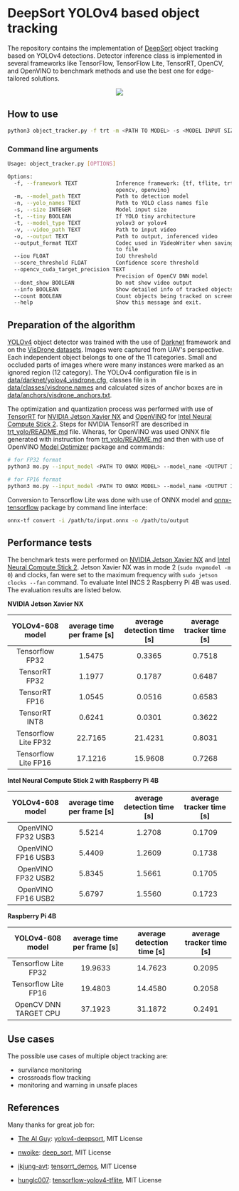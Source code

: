 # DeepSort YOLOv4 based object tracking

The repository contains the implementation of [DeepSort](https://arxiv.org/abs/1703.07402) object tracking based on YOLOv4 detections. Detector inference class is implemented in several frameworks like TensorFlow, TensorFlow Lite, TensorRT, OpenCV, and OpenVINO to benchmark methods and use the best one for edge-tailored solutions.

<p align="center"><img src="data/helpers/ulica_03.gif"\></p>

## How to use

```bash
python3 object_tracker.py -f trt -m <PATH TO MODEL> -s <MODEL INPUT SIZE> -n <PATH TO FILE WITH CLASS NAMES> -v <PATH TO INPUT VIDEO> --dont_show True
```

### Command line arguments

```bash
Usage: object_tracker.py [OPTIONS]

Options:
  -f, --framework TEXT            Inference framework: {tf, tflite, trt,
                                  opencv, openvino}
  -m, --model_path TEXT           Path to detection model
  -n, --yolo_names TEXT           Path to YOLO class names file
  -s, --size INTEGER              Model input size
  -t, --tiny BOOLEAN              If YOLO tiny architecture
  -t, --model_type TEXT           yolov3 or yolov4
  -v, --video_path TEXT           Path to input video
  -o, --output TEXT               Path to output, inferenced video
  --output_format TEXT            Codec used in VideoWriter when saving video
                                  to file
  --iou FLOAT                     IoU threshold
  --score_threshold FLOAT         Confidence score threshold
  --opencv_cuda_target_precision TEXT
                                  Precision of OpenCV DNN model
  --dont_show BOOLEAN             Do not show video output
  --info BOOLEAN                  Show detailed info of tracked objects
  --count BOOLEAN                 Count objects being tracked on screen
  --help                          Show this message and exit.
```

## Preparation of the algorithm

[YOLOv4](https://arxiv.org/abs/2004.10934) object detector was trained with the use of [Darknet](https://github.com/AlexeyAB/darknet) framework and on the [VisDrone datasets](http://aiskyeye.com/). Images were captured from UAV's perspective. Each independent object belongs to one of the 11 categories. Small and occluded parts of images where were many instances were marked as an ignored region (12 category). The YOLOv4 configuration file is in [data/darknet/yolov4_visdrone.cfg](data/darknet/yolov4_visdrone.cfg), classes file is in [data/classes/visdrone.names](data/classes/visdrone.names) and calculated sizes of anchor boxes are in [data/anchors/visdrone_anchors.txt](data/anchors/visdrone_anchors.txt).

The optimization and quantization process was performed with use of [TensorRT](https://developer.nvidia.com/tensorrt) for [NVIDIA Jetson Xavier NX](https://developer.nvidia.com/embedded/jetson-xavier-nx) and [OpenVINO](https://docs.openvinotoolkit.org/latest/index.html) for [Intel Neural Compute Stick 2](https://software.intel.com/content/www/us/en/develop/hardware/neural-compute-stick.html). Steps for NVIDIA TensorRT are described in [trt_yolo/README.md](trt_yolo/README.md) file. Wheras, for OpenVINO was used ONNX file generated with instruction from [trt_yolo/README.md](trt_yolo/README.md) and then with use of OpenVINO [Model Optimizer](https://docs.openvinotoolkit.org/latest/openvino_docs_MO_DG_prepare_model_convert_model_Convert_Model_From_ONNX.html) package and commands:

```bash
# for FP32 format
python3 mo.py --input_model <PATH TO ONNX MODEL> --model_name <OUTPUT IR MODEL NAME> --data_type FP32 --batch 1

# for FP16 format
python3 mo.py --input_model <PATH TO ONNX MODEL> --model_name <OUTPUT IR MODEL NAME> --data_type FP16 --batch 1
```

Conversion to Tensorflow Lite was done with use of ONNX model and [onnx-tensorflow](https://github.com/onnx/onnx-tensorflow) package by command line interface:

```bash
onnx-tf convert -i /path/to/input.onnx -o /path/to/output
```


## Performance tests

The benchmark tests were performed on [NVIDIA Jetson Xavier NX](https://developer.nvidia.com/embedded/jetson-xavier-nx) and [Intel Neural Compute Stick 2](https://software.intel.com/content/www/us/en/develop/hardware/neural-compute-stick.html). Jetson Xavier NX was in mode 2 (`sudo nvpmodel -m 0`) and clocks, fan were set to the maximum frequency with `sudo jetson clocks --fan` command. To evaluate Intel INCS 2 Raspberry Pi 4B was used. The evaluation results are listed below.

**NVIDIA Jetson Xavier NX**

|   YOLOv4-608 model   | average time per frame [s] | average detection time [s] | average  tracker time [s] |
|:--------------------:|:--------------------------:|:--------------------------:|:-------------------------:|
|    Tensorflow FP32   |           1.5475           |           0.3365           |           0.7518          |
|     TensorRT FP32    |           1.1977           |           0.1787           |           0.6487          |
|     TensorRT FP16    |           1.0545           |           0.0516           |           0.6583          |
|     TensorRT INT8    |           0.6241           |           0.0301           |           0.3622          |
| Tensorflow Lite FP32 |           22.7165          |           21.4231          |           0.8031          |
| Tensorflow Lite FP16 |           17.1216          |           15.9608          |           0.7268          |

**Intel Neural Compute Stick 2 with Raspberry Pi 4B**

|  YOLOv4-608 model  | average time per frame [s] | average detection time [s] | average  tracker time [s] |
|:------------------:|:--------------------------:|:--------------------------:|:-------------------------:|
| OpenVINO FP32 USB3 |           5.5214           |           1.2708           |           0.1709          |
| OpenVINO FP16 USB3 |           5.4409           |           1.2609           |           0.1738          |
| OpenVINO FP32 USB2 |           5.8345           |           1.5661           |           0.1705          |
| OpenVINO FP16 USB2 |           5.6797           |           1.5560           |           0.1723          |

**Raspberry Pi 4B**

|    YOLOv4-608 model   | average time per frame [s] | average detection time [s] | average  tracker time [s] |
|:---------------------:|:--------------------------:|:--------------------------:|:-------------------------:|
|  Tensorflow Lite FP32 |           19.9633          |           14.7623          |           0.2095          |
|  Tensorflow Lite FP16 |           19.4803          |           14.4580          |           0.2058          |
| OpenCV DNN TARGET CPU |           37.1923          |           31.1872          |           0.2491          |

## Use cases

The possible use cases of multiple object tracking are:
- survilance monitoring
- crossroads flow tracking
- monitoring and warning in unsafe places

## References

Many thanks for great job for:

- [The AI Guy](https://github.com/theAIGuysCode): [yolov4-deepsort](https://github.com/theAIGuysCode/yolov4-deepsort), MIT License

- [nwojke](https://github.com/nwojke): [deep_sort](https://github.com/nwojke/deep_sort), MIT License

- [jkjung-avt](https://github.com/jkjung-avt): [tensorrt_demos](https://github.com/jkjung-avt/tensorrt_demos), MIT License

- [hunglc007](https://github.com/hunglc007): [tensorflow-yolov4-tflite](https://github.com/hunglc007/tensorflow-yolov4-tflite), MIT License
